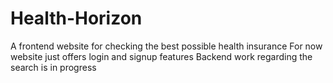 # Health-Horizon
A frontend website for checking the best possible health insurance
For now website just offers login and signup features
Backend work regarding the search is in progress
